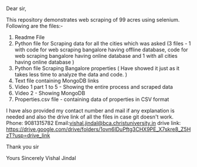 Dear sir,

This repository demonstrates web scraping of 99 acres using selenium. Following are the files:-

1) Readme File
2) Python file for Scraping data for all the cities which was asked (3 files - 1 with code for web scraping bangalore having offline database, code for web scraping bangalore having online database and 1 with all cities having online database ) 
3) Python file Scraping Bangalore properties ( Have showed it just as it takes less time to analyze the data and code. )
4) Text file containing MongoDB links
5) Video 1 part 1 to 5 - Showing the entire process and scraped data 
6) Video 2 - Showing MongoDB
7) Properties.csv file - containing data of properties in CSV format

I have also provided my contact number and mail if any explanation is needed and also the drive link of all the files in case git doesn't work.
Phone: 9081315782
Email:vishal.jindal@bca.christuniversity.in
drive link: https://drive.google.com/drive/folders/1ovn6IDuPftg3CHX9PE_X7skre8_Z5HzT?usp=drive_link


Thank you sir

Yours Sincerely
Vishal Jindal
